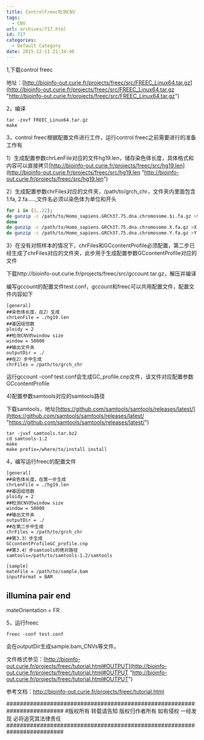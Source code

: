 ```yaml
---
title: ControlFreec检测CNV
tags:
  - CNV
url: archives/717.html
id: 717
categories:
  - Default Category
date: 2015-12-11 21:34:40
---
```


1,下载control freec

地址：[http://bioinfo-out.curie.fr/projects/freec/src/FREEC_Linux64.tar.gz](http://bioinfo-out.curie.fr/projects/freec/src/FREEC_Linux64.tar.gz "http://bioinfo-out.curie.fr/projects/freec/src/FREEC_Linux64.tar.gz")

2，编译

    tar -zxvf FREEC_Linux64.tar.gz
    make

3，control freec根据配置文件进行工作，运行control freec之前需要进行的准备工作有
<!--more-->

1）生成配置参数chrLenFile对应的文件hg19.len，储存染色体长度，具体格式和内容可以直接拷贝[http://bioinfo-out.curie.fr/projects/freec/src/hg19.len](http://bioinfo-out.curie.fr/projects/freec/src/hg19.len "http://bioinfo-out.curie.fr/projects/freec/src/hg19.len")

2）生成配置参数chrFiles对应的文件夹，/path/to/grch_chr，文件夹内里面包含1.fa, 2.fa.....,文件名必须以染色体为单位和开头

```bash
for i in {1..22};
do gunzip -c /path/to/Homo_sapiens.GRCh37.75.dna.chromosome.$i.fa.gz >$i.fa;
done
do gunzip -c /path/to/Homo_sapiens.GRCh37.75.dna.chromosome.X.fa.gz >X.fa;
do gunzip -c /path/to/Homo_sapiens.GRCh37.75.dna.chromosome.Y.fa.gz >Y.fa;
```

3）在没有对照样本的情况下，chrFiles和GCcontentProfile必须配置，第二步已经生成了chrFiles对应的文件夹，此步用于生成配置参数GCcontentProfile对应的文件

下载http://bioinfo-out.curie.fr/projects/freec/src/gccount.tar.gz，解压并编译

编写gccount的配置文件test.conf，gccount和freec可以共用配置文件，配置文件内容如下

```
[general]
##染色体长度，在2）生成
chrLenFile = ./hg19.len
##基因组倍数
ploidy = 2
##检测CNV的window size
window = 50000
##输出文件夹
outputDir = ./
##在2）步中生成
chrFiles = /path/to/grch_chr
```


运行gccount -conf test.conf会生成GC_profile.cnp文件，该文件对应配置参数GCcontentProfile

4)配置参数samtools对应的samtools路径

下载samtools，地址[https://github.com/samtools/samtools/releases/latest/](https://github.com/samtools/samtools/releases/latest/ "https://github.com/samtools/samtools/releases/latest/")

```
tar -jvxf samtools.tar.bz2
cd samtools-1.2
make
make prefix=/where/to/install install
```

4，编写运行freec的配置文件

```
[general]
##染色体长度，在第一步生成
chrLenFile = ./hg19.len
##基因组倍数
ploidy = 2
##检测CNV的window size
window = 50000
##输出文件夹
outputDir = ./
##在第二步中生成
chrFiles = /path/to/grch_chr
##第3.3）步生成
GCcontentProfileGC_profile.cnp
##第3.4）步samtools的绝对路径
samtools=/path/to/samtools-1.2/samtools

[sample]
mateFile = /path/to/sample.bam
inputFormat = BAM
```



## illumina pair end
mateOrientation = FR</pre>

5，运行freec

`freec -conf test.conf`

会在outputDir生成sample.bam_CNVs等文件。

文件格式参见：[http://bioinfo-out.curie.fr/projects/freec/tutorial.html#OUTPUT](http://bioinfo-out.curie.fr/projects/freec/tutorial.html#OUTPUT "http://bioinfo-out.curie.fr/projects/freec/tutorial.html#OUTPUT")

参考文档：http://bioinfo-out.curie.fr/projects/freec/tutorial.html

\#########################################################################
\#版权所有 转载请告知 版权归作者所有 如有侵权 一经发现 必将追究其法律责任
\#########################################################################